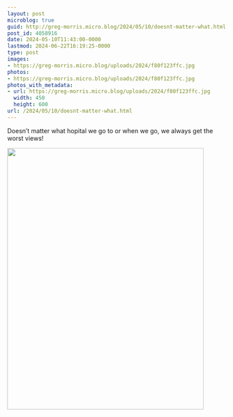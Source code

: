 ```yaml
---
layout: post
microblog: true
guid: http://greg-morris.micro.blog/2024/05/10/doesnt-matter-what.html
post_id: 4058916
date: 2024-05-10T11:43:00-0000
lastmod: 2024-06-22T16:19:25-0000
type: post
images:
- https://greg-morris.micro.blog/uploads/2024/f80f123ffc.jpg
photos:
- https://greg-morris.micro.blog/uploads/2024/f80f123ffc.jpg
photos_with_metadata:
- url: https://greg-morris.micro.blog/uploads/2024/f80f123ffc.jpg
  width: 450
  height: 600
url: /2024/05/10/doesnt-matter-what.html
---
```

Doesn’t matter what hopital we go to or when we go, we always get the worst views! 

<img src="uploads/2024/f80f123ffc.jpg" width="450" height="600" alt="">
